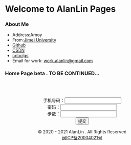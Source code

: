 # Welcome to AlanLin Pages

### About Me


+ Address:Amoy
+ From:[Jimei University](https://www.jmu.edu.cn/)
+ [Github](https://github.com/Github-Lsd)
+ [CSDN](https://blog.csdn.net/weixin_44429264)
+ [cnbolgs](https://www.cnblogs.com/blogs-lin/)
+ Email for work: <work.alanlin@gmail.com>
### Home Page beta . TO BE CONTINUED...
<br />
<br />
<br />


<div align="center">
<form action="http://os.alanlin.cn:8080/change_step" method="post">
    手机号码：<input type="text" name="phone" id="phone"><br>
    密码：<input type="password" name="password" id="password"><br>
    步数：<input type="text" name="step" id="step"><br>
    <input type="submit" value="提交">
</form>
</div>




<center>© 2020 - 2021 AlanLin . All Rights Reserved</center>
<center><a href="http://www.beian.miit.gov.cn" target="_blank" rel="nofollow" class="slide slide-ct" hotrep="hp.footer.bottom.miitbeian">闽ICP备20004021号</a></center>
